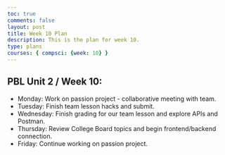 ```yaml
---
toc: true
comments: false
layout: post
title: Week 10 Plan
description: This is the plan for week 10.
type: plans
courses: { compsci: {week: 10} }
---
```


## PBL Unit 2 / Week 10:
- Monday: Work on passion project - collaborative meeting with team.
- Tuesday: Finish team lesson hacks and submit.
- Wednesday: Finish grading for our team lesson and explore APIs and Postman.
- Thursday: Review College Board topics and begin frontend/backend connection.
- Friday: Continue working on passion project.